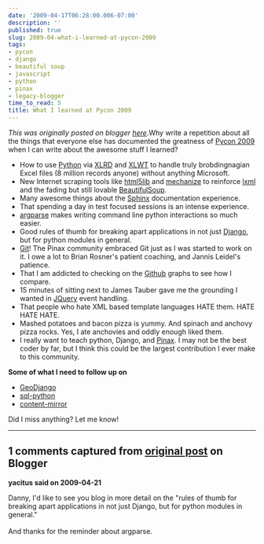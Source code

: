 ```yaml
---
date: '2009-04-17T06:28:00.006-07:00'
description: ''
published: true
slug: 2009-04-what-i-learned-at-pycon-2009
tags:
- pycon
- django
- beautiful soup
- javascript
- python
- pinax
- legacy-blogger
time_to_read: 5
title: What I learned at Pycon 2009
---
```


*This was originally posted on blogger [here](https://pydanny.blogspot.com/2009/04/what-i-learned-at-pycon-2009.html)*.Why write a repetition about all the things that everyone else has documented the greatness of <a href="http://us.pycon.org/">Pycon 2009</a> when I can write about the awesome stuff I learned?<br /><ul><li>How to use <a href="http://python.org/">Python</a> via <a href="http://pypi.python.org/pypi/xlrd">XLRD</a> and <a href="http://pypi.python.org/pypi/xlwt/">XLWT</a> to handle truly brobdingnagian Excel files (8 million records anyone) without anything Microsoft.</li><li>New Internet scraping tools like <a href="http://code.google.com/p/html5lib/">html5lib</a> and <a href="http://wwwsearch.sourceforge.net/mechanize/">mechanize</a> to reinforce <a href="http://codespeak.net/lxml/">lxml</a> and the fading but still lovable <a href="http://www.crummy.com/software/BeautifulSoup/">BeautifulSoup</a>.</li><li>Many awesome things about the <a href="http://sphinx.pocoo.org/">Sphinx</a> documentation experience.<br /></li><li>That spending a day in test focused sessions is an intense experience.</li><li><a href="http://code.google.com/p/argparse">argparse</a> makes writing command line python interactions so much easier. </li><li>Good rules of thumb for breaking apart applications in not just <a href="http://djangoproject.com/">Django</a>, but for python modules in general.<br /></li><li><a href="http://git-scm.org/">Git</a>! The Pinax community embraced Git just as I was started to work on it. I owe a lot to Brian Rosner's patient coaching, and Jannis Leidel's patience.</li><li>That I am addicted to checking on the <a href="http://github.com/">Github</a> graphs to see how I compare.</li><li>15 minutes of sitting next to James Tauber gave me the grounding I wanted in <a href="http://jquery.com/">JQuery</a> event handling.</li><li>That people who hate XML based template languages HATE them. HATE HATE HATE.</li><li>Mashed potatoes and bacon pizza is yummy. And spinach and anchovy pizza rocks. Yes, I ate anchovies and oddly enough liked them. </li><li>I really want to teach python, Django, and <a href="http://pinaxproject.com/">Pinax</a>. I may not be the best coder by far, but I think this could be the largest contribution I ever make to this community.<br /></li></ul><span style="font-weight: bold;">Some of what  I need to follow up on</span><br /><ul><li><a href="http://geodjango.org/">GeoDjango</a></li><li><a href="http://pypi.python.org/pypi/sqlpython">sql-python</a> </li><li><a href="http://pypi.python.org/pypi/inquant.contentmirror">content-mirror</a></li></ul> Did I miss anything? Let me know!

---

## 1 comments captured from [original post](https://pydanny.blogspot.com/2009/04/what-i-learned-at-pycon-2009.html) on Blogger

**yacitus said on 2009-04-21**

Danny, I'd like to see you blog in more detail on the "rules of thumb for breaking apart applications in not just Django, but for python modules in general."<br /><br />And thanks for the reminder about argparse.

